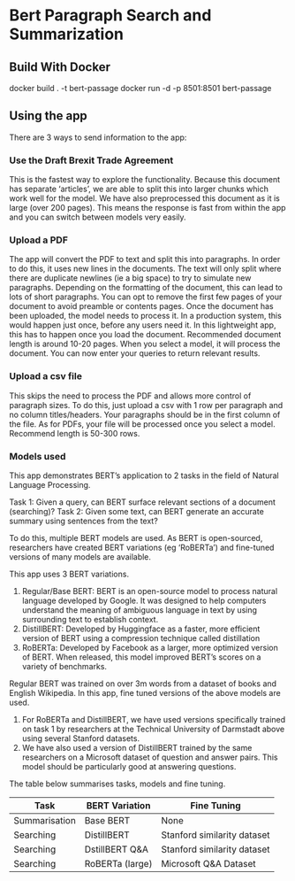 # Bert Paragraph Search and Summarization

## Build With Docker

docker build . -t bert-passage
docker run -d -p 8501:8501 bert-passage

## Using the app

There are 3 ways to send information to the app:

### Use the Draft Brexit Trade Agreement

This is the fastest way to explore the functionality.
Because this document has separate ‘articles’, we are able to split this into larger chunks which work well for the model. We have also preprocessed this document as it is large (over 200 pages). This means the response is fast from within the app and you can switch between models very easily. 

### Upload a PDF

The app will convert the PDF to text and split this into paragraphs. In order to do this, it uses new lines in the documents. The text will only split where there are duplicate newlines (ie a big space) to try to simulate new paragraphs. Depending on the formatting of the document, this can lead to lots of short paragraphs.
You can opt to remove the first few pages of your document to avoid preamble or contents pages.
Once the document has been uploaded, the model needs to process it. In a production system, this would happen just once, before any users need it. In this lightweight app, this has to happen once you load the document. Recommended document length is around 10-20 pages.
When you select a model, it will process the document. You can now enter your queries to return relevant results.

### Upload a csv file

This skips the need to process the PDF and allows more control of paragraph sizes. To do this, just upload a csv with 1 row per paragraph and no column titles/headers. Your paragraphs should be in the first column of the file.
As for PDFs, your file will be processed once you select a model. Recommend length is 50-300 rows.

### Models used

This app demonstrates BERT’s application to 2 tasks in the field of Natural Language Processing.

Task 1: Given a query, can BERT surface relevant sections of a document (searching)?
Task 2: Given some text, can BERT generate an accurate summary using sentences from the text?

To do this, multiple BERT models are used. As BERT is open-sourced, researchers have created BERT variations (eg ‘RoBERTa’) and fine-tuned versions of many models are available.

This app uses 3 BERT variations.

1.	Regular/Base BERT: BERT is an open-source model to process natural language developed by Google. It was designed to help computers understand the meaning of ambiguous language in text by using surrounding text to establish context.
2.	DistillBERT: Developed by Huggingface as a faster, more efficient version of BERT using a compression technique called distillation
3.	RoBERTa: Developed by Facebook as a larger, more optimized version of BERT. When released, this model improved BERT’s scores on a variety of benchmarks.

Regular BERT was trained on over 3m words from a dataset of books and English Wikipedia. In this app, fine tuned versions of the above models are used.

1.	For RoBERTa and DistillBERT, we have used versions specifically trained on task 1 by researchers at the Technical University of Darmstadt above using several Stanford datasets.
2.	We have also used a version of DistillBERT trained by the same researchers on a Microsoft dataset of question and answer pairs. This model should be particularly good at answering questions.

The table below summarises tasks, models and fine tuning.

|  Task	          |  BERT Variation       |  Fine Tuning                  |
|  -------------  |  ------------------   |  ---------------------------  |
|  Summarisation  |	 Base BERT        |  None                         |
|  Searching      |	 DistillBERT      |  Stanford similarity dataset  |
|  Searching      |	 DstillBERT Q&A   |  Stanford similarity dataset  |
|  Searching      |	 RoBERTa (large)  |  Microsoft Q&A Dataset        |







